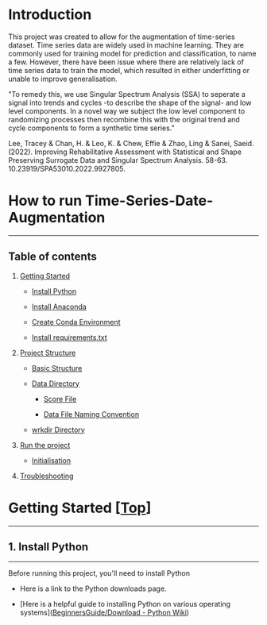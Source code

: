 # Introduction

This project was created to allow for the augmentation of time-series dataset. Time series data are widely used in machine learning. They are commonly used for training model for prediction and classification, to name a few. However, there have been issue where there are relatively lack of time series data to train the model, which resulted in either underfitting or unable to improve generalisation.

"To remedy this, we use Singular Spectrum Analysis (SSA) to seperate a signal into trends and cycles -to describe the shape of the signal- and low level components. In a novel way we subject the low level component to randomizing processes then recombine this with the original trend and cycle components to form a synthetic time series."

Lee, Tracey & Chan, H. & Leo, K. & Chew, Effie & Zhao, Ling & Sanei, Saeid. (2022). Improving Rehabilitative Assessment with Statistical and Shape Preserving Surrogate Data and Singular Spectrum Analysis. 58-63. 10.23919/SPA53010.2022.9927805. 



# How to run Time-Series-Date-Augmentation

---

## Table of contents

1. [Getting Started]()
   
   * [Install Python]()
   + [Install Anaconda]()
   
   + [Create Conda Environment]()
   
   + [Install requirements.txt]()

2. [Project Structure]()
   
   * [Basic Structure]()
   
   * [Data Directory]()
     
     * [Score File]()
     
     * [Data File Naming Convention]()
   
   * [wrkdir Directory]()

3. [Run the project]()
   
   * [Initialisation]()

4. [Troubleshooting]()







# Getting Started [[Top]()]

---

## 1. Install Python

---

Before running this project, you'll need to install Python

* Here is a link to the Python downloads page.

* [Here is a helpful guide to installing Python on various operating systems]([BeginnersGuide/Download - Python Wiki](https://wiki.python.org/moin/BeginnersGuide/Download))


